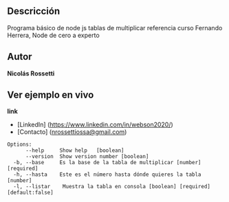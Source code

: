 

## Descricción

Programa básico de node js tablas de multiplicar
referencia curso Fernando Herrera, Node de cero a experto




## Autor
**Nicolás Rossetti**



## Ver ejemplo en vivo
**link**


* [LinkedIn] (https://www.linkedin.com/in/webson2020/)
* [Contacto] (nrossettiossa@gmail.com)




```
Options:
      --help     Show help   [boolean]
      --version  Show version number [boolean]
  -b, --base     Es la base de la tabla de multiplicar [number] [required]
  -h, --hasta    Este es el número hasta dónde quieres la tabla       [number]
  -l, --listar    Muestra la tabla en consola [boolean] [required] [default:false]
  ```
